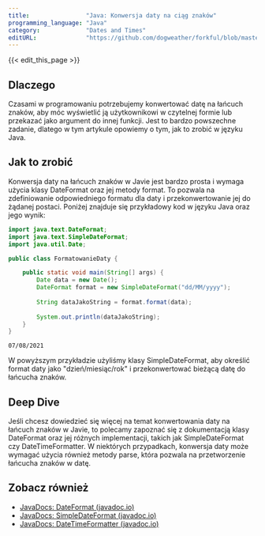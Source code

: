 ```yaml
---
title:                "Java: Konwersja daty na ciąg znaków"
programming_language: "Java"
category:             "Dates and Times"
editURL:              "https://github.com/dogweather/forkful/blob/master/content/pl/java/converting-a-date-into-a-string.md"
---
```


{{< edit_this_page >}}

## Dlaczego

Czasami w programowaniu potrzebujemy konwertować datę na łańcuch znaków, aby móc wyświetlić ją użytkownikowi w czytelnej formie lub przekazać jako argument do innej funkcji. Jest to bardzo powszechne zadanie, dlatego w tym artykule opowiemy o tym, jak to zrobić w języku Java.

## Jak to zrobić

Konwersja daty na łańcuch znaków w Javie jest bardzo prosta i wymaga użycia klasy DateFormat oraz jej metody format. To pozwala na zdefiniowanie odpowiedniego formatu dla daty i przekonwertowanie jej do żądanej postaci. Poniżej znajduje się przykładowy kod w języku Java oraz jego wynik:

```java
import java.text.DateFormat;
import java.text.SimpleDateFormat;
import java.util.Date;

public class FormatowanieDaty {

    public static void main(String[] args) {
        Date data = new Date();
        DateFormat format = new SimpleDateFormat("dd/MM/yyyy");
        
        String dataJakoString = format.format(data);
        
        System.out.println(dataJakoString);
    }
}
```

```
07/08/2021
```

W powyższym przykładzie użyliśmy klasy SimpleDateFormat, aby określić format daty jako "dzień/miesiąc/rok" i przekonwertować bieżącą datę do łańcucha znaków.

## Deep Dive

Jeśli chcesz dowiedzieć się więcej na temat konwertowania daty na łańcuch znaków w Javie, to polecamy zapoznać się z dokumentacją klasy DateFormat oraz jej różnych implementacji, takich jak SimpleDateFormat czy DateTimeFormatter. W niektórych przypadkach, konwersja daty może wymagać użycia również metody parse, która pozwala na przetworzenie łańcucha znaków w datę.

## Zobacz również

- [JavaDocs: DateFormat (javadoc.io)](https://javadoc.io/doc/javax.xml.bind/jaxb-api/2.2.12/javax/xml/bind/DatatypeConverter.html)
- [JavaDocs: SimpleDateFormat (javadoc.io)](https://javadoc.io/doc/java.base/java/text/SimpleDateFormat.html)
- [JavaDocs: DateTimeFormatter (javadoc.io)](https://javadoc.io/doc/java.base/java/time/format/DateTimeFormatter.html)